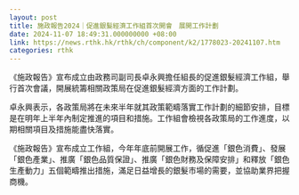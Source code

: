 ```yaml
---
layout: post
title: 施政報告2024｜促進銀髮經濟工作組首次開會　展開工作計劃
date: 2024-11-07 18:49:31.000000000 +08:00
link: https://news.rthk.hk/rthk/ch/component/k2/1778023-20241107.htm
categories: rthk
---
```


《施政報告》宣布成立由政務司副司長卓永興擔任組長的促進銀髮經濟工作組，舉行首次會議，開展統籌相關政策局在促進銀髮經濟方面的工作計劃。
 
卓永興表示，各政策局將在未來半年就其政策範疇落實工作計劃的細節安排，目標是在明年上半年內制定推進的項目和措施。工作組會檢視各政策局的工作進度，以期相關項目及措施能盡快落實。

《施政報告》宣布成立工作組，今年年底前開展工作，循促進「銀色消費」、發展「銀色產業」、推廣「銀色品質保證」、推廣「銀色財務及保障安排」和釋放「銀色生產動力」五個範疇推出措施，滿足日益增長的銀髮市場的需要，並協助業界把握商機。
